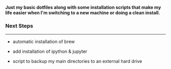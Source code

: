 **Just my basic dotfiles along with some installation scripts that make my life easier when I'm switching to a new machine or doing a clean install.**


### Next Steps
---
* automatic installation of brew

* add installation of ipython & jupyter

* script to backup my main directories to an external hard drive
